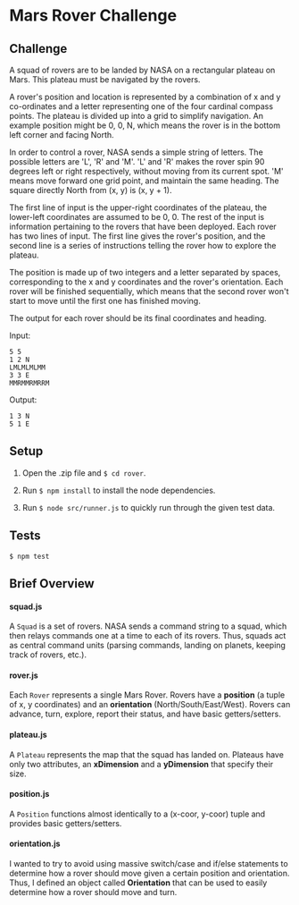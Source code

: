 # Mars Rover Challenge

## Challenge

A squad of rovers are to be landed by NASA on a rectangular plateau on Mars. This plateau must be navigated by the rovers.

A rover's position and location is represented by a combination of x and y co-ordinates and a letter representing one of the four cardinal compass points. The plateau is divided up into a grid to simplify navigation. An example position might be 0, 0, N, which means the rover is in the bottom left corner and facing North. 

In order to control a rover, NASA sends a simple string of letters. The possible letters are 'L', 'R' and 'M'. 'L' and 'R' makes the rover spin 90 degrees left or right respectively, without moving from its current spot. 'M' means move forward one grid point, and maintain the same heading.  The square directly North from (x, y) is (x, y + 1). 

The first line of input is the upper-right coordinates of the plateau, the lower-left coordinates are assumed to be 0, 0. The rest of the input is information pertaining to the rovers that have been deployed. Each rover has two lines of input. The first line gives the rover's position, and the second line is a series of instructions telling the rover how to explore the plateau. 

The position is made up of two integers and a letter separated by spaces, corresponding to the x and y coordinates and the rover's orientation.  Each rover will be finished sequentially, which means that the second rover won't start to move until the first one has finished moving. 

The output for each rover should be its final coordinates and heading. 

Input: 
```
5 5 
1 2 N 
LMLMLMLMM 
3 3 E 
MMRMMRMRRM 
```

Output: 
```
1 3 N 
5 1 E 
```

## Setup

1. Open the .zip file and `$ cd rover`.

2. Run `$ npm install` to install the node dependencies.

3. Run `$ node src/runner.js` to quickly run through the given test data.

## Tests

`$ npm test`

## Brief Overview

#### squad.js

A `Squad` is a set of rovers.  NASA sends a command string to a squad, which then relays commands one at a time to each of its rovers.  Thus, squads act as central command units (parsing commands, landing on planets, keeping track of rovers, etc.).

#### rover.js

Each `Rover` represents a single Mars Rover.  Rovers have a **position** (a tuple of x, y coordinates) and an **orientation** (North/South/East/West).  Rovers can advance, turn, explore, report their status, and have basic getters/setters.

#### plateau.js

A `Plateau` represents the map that the squad has landed on.  Plateaus have only two attributes, an **xDimension** and a **yDimension** that specify their size.

#### position.js

A `Position` functions almost identically to a (x-coor, y-coor) tuple and provides basic getters/setters.

#### orientation.js

I wanted to try to avoid using massive switch/case and if/else statements to determine how a rover should move given a certain position and orientation.  Thus, I defined an object called **Orientation** that can be used to easily determine how a rover should move and turn.

